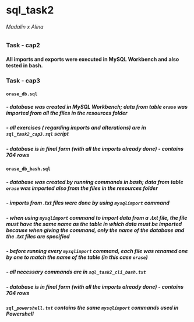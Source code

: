 # sql_task2
###### Madalin x Alina
### Task - cap2
#### All imports and exports were executed in MySQL Workbench and also tested in bash.

### Task - cap3
#### `orase_db.sql` 
##### - database was created in MySQL Workbench; data from table `orase` was imported from all the files in the resources folder
##### - all exercises ( regarding imports and alterations) are in `sql_task2_cap3.sql` script
##### - database is in final form (with all the imports already done) - contains 704 rows

#### `orase_db_bash.sql` 
##### - database was created by running commands in bash; data from table `orase` was imported also from the files in the resources folder
##### - imports from .txt files were done by using `mysqlimport` command
##### - when using `mysqlimport` command to import data from a .txt file, the file must have the same name as the table in which data must be imported because when giving the command, only the name of the database and the .txt files are specified
##### - before running every `mysqlimport` command, each file was renamed one by one to match the name of the table (in this case `orase`) 
##### - all necessary commands are in `sql_task2_cli_bash.txt`
##### - database is in final form (with all the imports already done) - contains 704 rows

##### `sql_powershell.txt` contains the same `mysqlimport` commands used in Powershell
